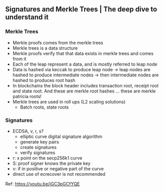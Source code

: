 ## Signatures and Merkle Trees | The deep dive to understand it

### Merkle Trees
- Merkle proofs comes from the merkle trees
- Merkle trees is a data structure
- Merkle proofs verify that that data exists in merkle trees and comes from it
- Each of the leap represent a data, and is mostly referred to leap node
- Data is hashed via keccak to produce leap node -> leap nodes are hashed to produce intermediate nodes -> then intermediate nodes are hashed to produces root hash
- In blockchains the block header includes transaction root, receipt root and state root. And these are merkle root hashes ... these are merkle patricia roots!
- Merkle trees are used in roll ups (L2 scaling solutions)
    - Batch roots, state roots
    
### Signatures
- ECDSA, v, r, s? 
    - elliptic curve digital signature algorithm
    - generate key pairs
    - create signatures
    - verify signatures
- r: x point on the secp256k1 curve 
- S: proof signer knows the private key
- v: if in positive or negative part of the curve
- direct use of ecrecover is not recommended
 
Ref: https://youtu.be/jGC3pGCfYQE